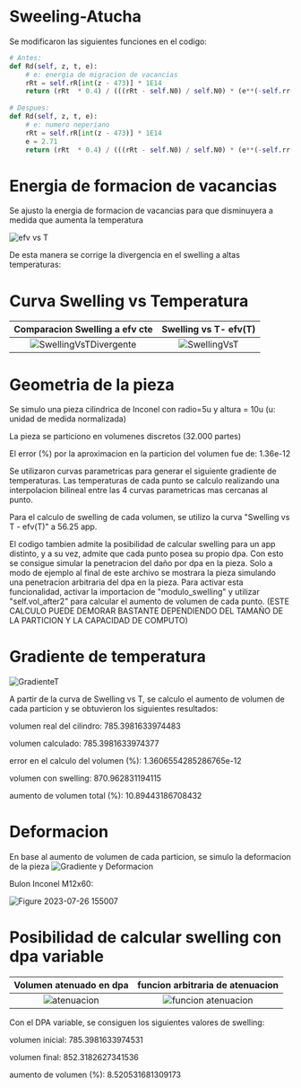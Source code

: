 # Sweeling-Atucha

Se modificaron las siguientes funciones en el codigo:
```python
# Antes:
def Rd(self, z, t, e):
    # e: energia de migracion de vacancias
    rRt = self.rR[int(z - 473)] * 1E14
    return (rRt  * 0.4) / (((rRt - self.N0) / self.N0) * (e**(-self.rr(z) * t * 300)) + 1)
 
# Despues:
def Rd(self, z, t, e):
    # e: numero neperiano
    rRt = self.rR[int(z - 473)] * 1E14
    e = 2.71
    return (rRt  * 0.4) / (((rRt - self.N0) / self.N0) * (e**(-self.rr(z) * t * 300)) + 1)
```
# Energia de formacion de vacancias
Se ajusto la energia de formacion de vacancias para que disminuyera a medida que aumenta la temperatura

![efv vs T](https://github.com/rmeza-gi/VS/assets/59147377/1af7ffae-a75d-465a-9039-6f2ee1acf283)

De esta manera se corrige la divergencia en el swelling a altas temperaturas:
# Curva Swelling vs Temperatura

Comparacion Swelling a efv cte             |  Swelling vs T- efv(T)
:-------------------------:|:-------------------------:
![SwellingVsTDivergente](https://github.com/rmeza-gi/VS/assets/59147377/54a155e6-8898-4259-ba91-4e74ba9efebf)  |  ![SwellingVsT](https://github.com/rmeza-gi/VS/assets/59147377/061a2c27-3524-4a85-984f-48cb60e6db17)


# Geometria de la pieza

Se simulo una pieza cilindrica de Inconel con radio=5u y altura = 10u 
(u: unidad de medida normalizada)

La pieza se particiono en volumenes discretos (32.000 partes)

El error (%) por la aproximacion en la particion del volumen fue de:  1.36e-12

Se utilizaron curvas parametricas para generar el siguiente gradiente de temperaturas. Las temperaturas de cada punto se calculo realizando una interpolacion bilineal entre las 4 curvas parametricas mas cercanas al punto.

Para el calculo de swelling de cada volumen, se utilizo la curva "Swelling vs T - efv(T)" a 56.25 app.

El codigo tambien admite la posibilidad de calcular swelling para un app distinto, y a su vez, admite que cada punto posea su propio dpa. Con esto se consigue simular la penetracion del daño por dpa en la pieza. Solo a modo de ejemplo al final de este archivo se mostrara la pieza simulando una penetracion arbitraria del dpa en la pieza. Para activar esta funcionalidad, activar la importacion de "modulo_swelling" y utilizar "self.vol_after2" para calcular el aumento de volumen de cada punto. (ESTE CALCULO PUEDE DEMORAR BASTANTE DEPENDIENDO DEL TAMAÑO DE LA PARTICION Y LA CAPACIDAD DE COMPUTO)

# Gradiente de temperatura

![GradienteT](https://github.com/rmeza-gi/VS/assets/59147377/45ddd6d5-e911-4430-a892-266d8c3601b9)

A partir de la curva de Swelling vs T, se calculo el aumento de volumen de cada particion y se obtuvieron los siguientes resultados:

volumen real del cilindro:  785.3981633974483

volumen calculado:  785.3981633974377

error en el calculo del volumen (%):  1.3606554285286765e-12


volumen con swelling:  870.962831194115

aumento de volumen total (%):  10.89443186708432

# Deformacion

En base al aumento de volumen de cada particion, se simulo la deformacion de la pieza
![Gradiente y Deformacion](https://github.com/rmeza-gi/VS/assets/59147377/75608ef9-775c-4017-81a6-63845133d6eb)


Bulon Inconel M12x60:

![Figure 2023-07-26 155007](https://github.com/rmeza-gi/VS/assets/59147377/d357078e-00f4-4011-a64b-9a1b70580d7b)


# Posibilidad de calcular swelling con dpa variable

Volumen atenuado en dpa             |  funcion arbitraria de atenuacion
:-------------------------:|:-------------------------:
![atenuacion](https://github.com/rmeza-gi/VS/assets/59147377/af295d96-9f24-4702-b487-27e81d80327f)  |  ![funcion atenuacion](https://github.com/rmeza-gi/VS/assets/59147377/de0ddce1-d7fa-4718-8d7d-8030a8f73f6d)


Con el DPA variable, se consiguen los siguientes valores de swelling:

volumen inicial:  785.3981633974531

volumen final:  852.3182627341536

aumento de volumen (%):  8.520531681309173
